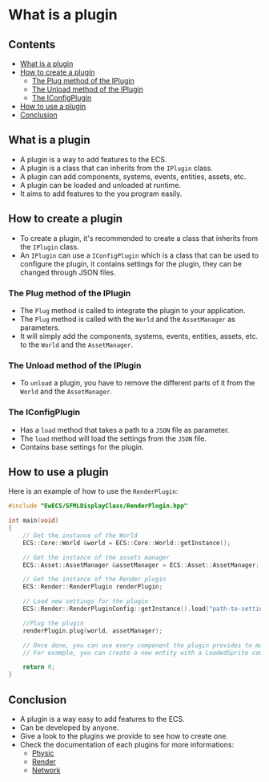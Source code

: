 # What is a plugin
## Contents
- [What is a plugin](#what-is-a-plugin)
- [How to create a plugin](#how-to-create-a-plugin)
    - [The Plug method of the IPlugin](#the-plug-method-of-the-iplugin)
    - [The Unload method of the IPlugin](#the-unload-method-of-the-iplugin)
    - [The IConfigPlugin](#the-iconfigplugin)
- [How to use a plugin](#how-to-use-a-plugin)
- [Conclusion](#conclusion)

## What is a plugin
- A plugin is a way to add features to the ECS.
- A plugin is a class that can inherits from the `IPlugin` class.
- A plugin can add components, systems, events, entities, assets, etc.
- A plugin can be loaded and unloaded at runtime.
- It aims to add features to the you program easily.

## How to create a plugin
- To create a plugin, it's recommended to create a class that inherits from the `IPlugin` class.
- An `IPlugin` can use a `IConfigPlugin` which is a class that can be used to configure the plugin, it contains settings for the plugin, they can be changed through JSON files.

### The Plug method of the IPlugin
- The `Plug` method is called to integrate the plugin to your application.
- The `Plug` method is called with the `World` and the `AssetManager` as parameters.
- It will simply add the components, systems, events, entities, assets, etc. to the `World` and the `AssetManager`.

### The Unload method of the IPlugin
- To `unload` a plugin, you have to remove the different parts of it from the `World` and the `AssetManager`.

### The IConfigPlugin
- Has a `load` method that takes a path to a `JSON` file as parameter.
- The `load` method will load the settings from the `JSON` file.
- Contains base settings for the plugin.

## How to use a plugin
Here is an example of how to use the `RenderPlugin`:
```cpp
#include "EwECS/SFMLDisplayClass/RenderPlugin.hpp"

int main(void)
{
    // Get the instance of the World
    ECS::Core::World &world = ECS::Core::World::getInstance();

    // Get the instance of the assets manager
    ECS::Asset::AssetManager &assetManager = ECS::Asset::AssetManager::getInstance();

    // Get the instance of the Render plugin
    ECS::Render::RenderPlugin renderPlugin;

    // Load new settings for the plugin
    ECS::Render::RenderPluginConfig::getInstance().load("path-to-settings.json");

    //Plug the plugin
    renderPlugin.plug(world, assetManager);

    // Once done, you can use every component the plugin provides to make it works
    // For example, you can create a new entity with a LoadedSprite component

    return 0;
}
```

## Conclusion
- A plugin is a way easy to add features to the ECS.
- Can be developed by anyone.
- Give a look to the plugins we provide to see how to create one.
- Check the documentation of each plugins for more informations:
    - [Physic](./Physic.md)
    - [Render](./Render.md)
    - [Network](./Network.md)

